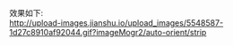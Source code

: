 效果如下: <br>
http://upload-images.jianshu.io/upload_images/5548587-1d27c8910af92044.gif?imageMogr2/auto-orient/strip
